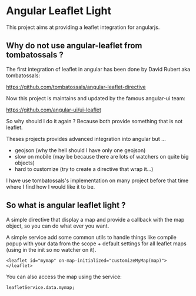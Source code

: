 Angular Leaflet Light
=====================

This project aims at providing a leaflet integration for angularjs.

Why do not use angular-leaflet from tombatossals ?
--------------------------------------------------

The first integration of leaflet in angular has been done by David Rubert
aka tombatossals:

https://github.com/tombatossals/angular-leaflet-directive

Now this project is maintains and updated by the famous angular-ui team:

https://github.com/angular-ui/ui-leaflet

So why should I do it again ?
Because both provide something that is not leaflet.

Theses projects provides advanced integration into angular but ...

* geojson (why the hell should I have only one geojson)
* slow on mobile (may be because there are lots of watchers on quite big objects)
* hard to customize (try to create a directive that wrap it...)


I have use tombatossals's implementation on many project before that time where I find how I would like it to be.

So what is angular leaflet light ?
----------------------------------

A simple directive that display a map and provide a callback with the map object, so you can do what ever you want.

A simple service add some common utils to handle things like compile popup with your data from the scope + default settings for all leaflet maps (using in the init so no watcher on it).


	<leaflet id="mymap" on-map-initialized="customizeMyMap(map)"></leaflet>

You can also access the map using the service:

	leafletService.data.mymap;

